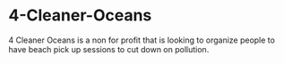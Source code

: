 # 4-Cleaner-Oceans
4 Cleaner Oceans is a non for profit that is looking to organize people to have beach pick up sessions to cut down on pollution.
